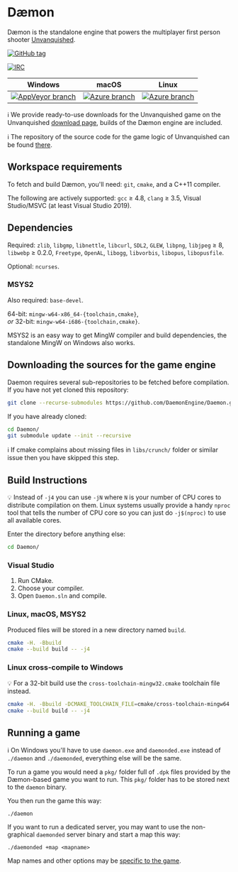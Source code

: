 # Dæmon

Dæmon is the standalone engine that powers the multiplayer first person shooter [Unvanquished](https://unvanquished.net).

[![GitHub tag](https://img.shields.io/github/tag/DaemonEngine/Daemon.svg)](https://github.com/DaemonEngine/Daemon/tags)

[![IRC](https://img.shields.io/badge/irc-%23daemon--engine%2C%23unvanquished--dev-4cc51c.svg)](https://web.libera.chat/#daemon-engine,#unvanquished-dev)

| Windows | macOS | Linux |
|---------|-----|-------|
| [![AppVeyor branch](https://img.shields.io/appveyor/ci/DolceTriade/daemon/master.svg)](https://ci.appveyor.com/project/DolceTriade/daemon/history) | [![Azure branch](https://img.shields.io/azure-devops/build/UnvanquishedDevelopment/51482765-8c0b-4b28-a82c-09554ed6887e/1/master.svg)](https://dev.azure.com/UnvanquishedDevelopment/Daemon/_build?definitionId=1) | [![Azure branch](https://img.shields.io/azure-devops/build/UnvanquishedDevelopment/51482765-8c0b-4b28-a82c-09554ed6887e/1/master.svg)](https://dev.azure.com/UnvanquishedDevelopment/Daemon/_build?definitionId=1) |

ℹ️ We provide ready-to-use downloads for the Unvanquished game on the Unvanquished [download page](https://unvanquished.net/download/), builds of the Dæmon engine are included.

ℹ️ The repository of the source code for the game logic of Unvanquished can be found [there](https://github.com/Unvanquished/Unvanquished).

## Workspace requirements

To fetch and build Dæmon, you'll need:
`git`,
`cmake`,
and a C++11 compiler.

The following are actively supported:
`gcc` ≥ 4.8,
`clang` ≥ 3.5,
Visual Studio/MSVC (at least Visual Studio 2019).

## Dependencies

Required:
`zlib`,
`libgmp`,
`libnettle`,
`libcurl`,
`SDL2`,
`GLEW`,
`libpng`,
`libjpeg` ≥ 8,
`libwebp` ≥ 0.2.0,
`Freetype`,
`OpenAL`,
`libogg`,
`libvorbis`,
`libopus`,
`libopusfile`.

Optional:
`ncurses`.

### MSYS2

Also required:
`base-devel`.

64-bit: `mingw-w64-x86_64-{toolchain,cmake}`,  
_or_ 32-bit: `mingw-w64-i686-{toolchain,cmake}`.

MSYS2 is an easy way to get MingW compiler and build dependencies, the standalone MingW on Windows also works.

## Downloading the sources for the game engine

Daemon requires several sub-repositories to be fetched before compilation. If you have not yet cloned this repository:

```sh
git clone --recurse-submodules https://github.com/DaemonEngine/Daemon.git
```

If you have already cloned:

```sh
cd Daemon/
git submodule update --init --recursive
```

ℹ️ If cmake complains about missing files in `libs/crunch/` folder or similar issue then you have skipped this step.

## Build Instructions

💡️ Instead of `-j4` you can use `-jN` where `N` is your number of CPU cores to distribute compilation on them. Linux systems usually provide a handy `nproc` tool that tells the number of CPU core so you can just do `-j$(nproc)` to use all available cores.

Enter the directory before anything else:

```sh
cd Daemon/
```

### Visual Studio

  1. Run CMake.
  2. Choose your compiler.
  3. Open `Daemon.sln` and compile.

### Linux, macOS, MSYS2

Produced files will be stored in a new directory named `build`.

```sh
cmake -H. -Bbuild
cmake --build build -- -j4
```

### Linux cross-compile to Windows

💡️ For a 32-bit build use the `cross-toolchain-mingw32.cmake` toolchain file instead.

```sh
cmake -H. -Bbuild -DCMAKE_TOOLCHAIN_FILE=cmake/cross-toolchain-mingw64.cmake
cmake --build build -- -j4
```

## Running a game

ℹ️ On Windows you'll have to use `daemon.exe` and `daemonded.exe` instead of `./daemon` and `./daemonded`, everything else will be the same.

To run a game you would need a `pkg/` folder full of `.dpk` files provided by the Dæmon-based game you want to run. This `pkg/` folder has to be stored next to the `daemon` binary.

You then run the game this way:

```
./daemon
```

If you want to run a dedicated server, you may want to use the non-graphical `daemonded` server binary and start a map this way:

```
./daemonded +map <mapname>
```

Map names and other options may be [specific to the game](https://github.com/Unvanquished/Unvanquished#configuring-the-server).